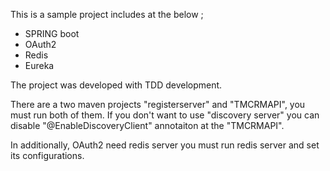 This is a sample project includes at the below ; 

  * SPRING boot
  * OAuth2 
  * Redis
  * Eureka

The project was developed with TDD development. 

There are a two maven projects "registerserver" and "TMCRMAPI", you must run both of them. If you don't want to use "discovery server" you can disable "@EnableDiscoveryClient" annotaiton at the "TMCRMAPI".

In additionally, OAuth2 need redis server you must run redis server and set its configurations.
